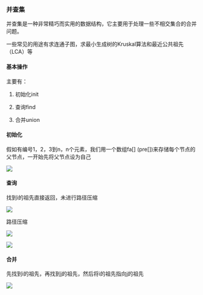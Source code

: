 ### 并查集

并查集是一种非常精巧而实用的数据结构，它主要用于处理一些不相交集合的合并问题。

一些常见的用途有求连通子图，求最小生成树的Kruskal算法和最近公共祖先（LCA）等

#### 基本操作

主要有：

1. 初始化init

2. 查询find

3. 合并union

#### 初始化

假如有编号1，2，3到n，n个元素，我们用一个数组fa[] (pre[])来存储每个节点的父节点，一开始先将父节点设为自己

![](C:\Users\ricardo\AppData\Roaming\marktext\images\2023-02-13-13-58-32-image.png)

#### 查询

找到i的祖先直接返回，未进行路径压缩

![](C:\Users\ricardo\AppData\Roaming\marktext\images\2023-02-13-13-59-36-image.png)

路径压缩

![](C:\Users\ricardo\AppData\Roaming\marktext\images\2023-02-13-14-14-18-image.png)

![](C:\Users\ricardo\AppData\Roaming\marktext\images\2023-02-13-14-14-35-image.png)

#### 合并

先找到i的祖先，再找到j的祖先，然后将i的祖先指向j的祖先

![](C:\Users\ricardo\AppData\Roaming\marktext\images\2023-02-13-14-08-47-image.png)
